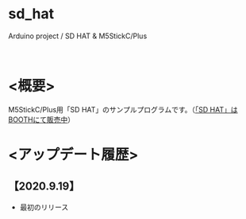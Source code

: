 # sd_hat
Arduino project / SD HAT & M5StickC/Plus

<br>

# <概要>

M5StickC/Plus用「SD HAT」のサンプルプログラムです。（[「SD HAT」はBOOTHにて販売中](https://kitto-yakudatsu.booth.pm/items/2385035)）<br>


# <アップデート履歴>

## 【2020.9.19】

* 最初のリリース


